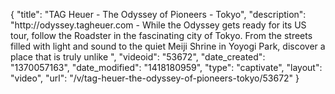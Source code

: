{
    "title": "TAG Heuer - The Odyssey of Pioneers - Tokyo",
    "description": "http:\/\/odyssey.tagheuer.com - While the Odyssey gets ready for its US tour, follow the Roadster in the fascinating city of Tokyo. From the streets filled with light and sound to the quiet Meiji Shrine in Yoyogi Park, discover a place that is truly unlike ",
    "videoid": "53672",
    "date_created": "1370057163",
    "date_modified": "1418180959",
    "type": "captivate",
    "layout": "video",
    "url": "\/v\/tag-heuer-the-odyssey-of-pioneers-tokyo\/53672"
}